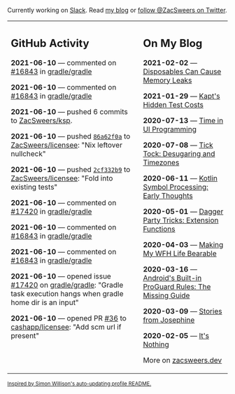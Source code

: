 Currently working on [Slack](https://slack.com/). Read [my blog](https://zacsweers.dev/) or [follow @ZacSweers on Twitter](https://twitter.com/ZacSweers).

<table><tr><td valign="top" width="60%">

## GitHub Activity
<!-- githubActivity starts -->
**2021-06-10** — commented on [#16843](https://github.com/gradle/gradle/issues/16843#issuecomment-859082742) in [gradle/gradle](https://api.github.com/repos/gradle/gradle)

**2021-06-10** — commented on [#16843](https://github.com/gradle/gradle/issues/16843#issuecomment-859065806) in [gradle/gradle](https://api.github.com/repos/gradle/gradle)

**2021-06-10** — pushed 6 commits to [ZacSweers/ksp](https://api.github.com/repos/ZacSweers/ksp).

**2021-06-10** — pushed [`86a62f0a`](https://github.com/ZacSweers/licensee/commit/86a62f0aab575acc16953a2aea0cc0b23f250949) to [ZacSweers/licensee](https://api.github.com/repos/ZacSweers/licensee): "Nix leftover nullcheck"

**2021-06-10** — pushed [`2cf332b9`](https://github.com/ZacSweers/licensee/commit/2cf332b99410e197d830af8c840b674805da91d7) to [ZacSweers/licensee](https://api.github.com/repos/ZacSweers/licensee): "Fold into existing tests"

**2021-06-10** — commented on [#17420](https://github.com/gradle/gradle/issues/17420#issuecomment-858966146) in [gradle/gradle](https://api.github.com/repos/gradle/gradle)

**2021-06-10** — commented on [#16843](https://github.com/gradle/gradle/issues/16843#issuecomment-858851551) in [gradle/gradle](https://api.github.com/repos/gradle/gradle)

**2021-06-10** — commented on [#16843](https://github.com/gradle/gradle/issues/16843#issuecomment-858830290) in [gradle/gradle](https://api.github.com/repos/gradle/gradle)

**2021-06-10** — opened issue [#17420](https://api.github.com/repos/gradle/gradle/issues/17420) on [gradle/gradle](https://api.github.com/repos/gradle/gradle): "Gradle task execution hangs when gradle home dir is an input"

**2021-06-10** — opened PR [#36](https://api.github.com/repos/cashapp/licensee/pulls/36) to [cashapp/licensee](https://api.github.com/repos/cashapp/licensee): "Add scm url if present"
<!-- githubActivity ends -->
</td><td valign="top" width="40%">

## On My Blog
<!-- blog starts -->
**2021-02-02** — [Disposables Can Cause Memory Leaks](https://www.zacsweers.dev/disposables-can-cause-memory-leaks/)

**2021-01-29** — [Kapt's Hidden Test Costs](https://www.zacsweers.dev/kapts-hidden-test-costs/)

**2020-07-13** — [Time in UI Programming](https://www.zacsweers.dev/time-in-ui/)

**2020-07-08** — [Tick Tock: Desugaring and Timezones](https://www.zacsweers.dev/ticktock-desugaring-timezones/)

**2020-06-11** — [Kotlin Symbol Processing: Early Thoughts](https://www.zacsweers.dev/kotlin-symbol-processor-early-thoughts/)

**2020-05-01** — [Dagger Party Tricks: Extension Functions](https://www.zacsweers.dev/dagger-party-tricks-extension-functions/)

**2020-04-03** — [Making My WFH Life Bearable](https://www.zacsweers.dev/making-wfh-life-bearable/)

**2020-03-16** — [Android's Built-in ProGuard Rules: The Missing Guide](https://www.zacsweers.dev/android-proguard-rules/)

**2020-03-09** — [Stories from Josephine](https://www.zacsweers.dev/stories-from-josephine/)

**2020-02-05** — [It's Nothing](https://www.zacsweers.dev/its-nothing/)
<!-- blog ends -->
More on [zacsweers.dev](https://zacsweers.dev/)
</td></tr></table>

<sub><a href="https://simonwillison.net/2020/Jul/10/self-updating-profile-readme/">Inspired by Simon Willison's auto-updating profile README.</a></sub>